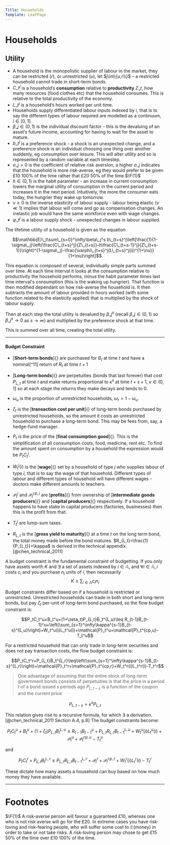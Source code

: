 ```yaml
---
Title: Households
Template: LeafPage
---
```


# Households
$\newcommand{\F}[1]{^{\text{F}#1}}$
## Utility

* A household is the monopolistic supplier of labour in the market, they can be restricted ($r$), or unrestricted ($u$), let $j\in\\{u,r\\}$ – a restricted household cannot trade in short-term bonds.
* $C\_t^j$ is a household’s **consumption** relative to **productivity** $Z\_t$, how many resources (food clothes etc) that the household consumes. This is relative to the total productivity of the economy.
* $L\_t^j$ is a household’s hours worked per unit time.
* Households supply differentiated labour inputs indexed by i, that is to say the different types of labour required are modelled as a continuum, $i\in[0,1]$.
* $\beta\_j\in(0,1)$ is the individual discount factor - this is the devaluing of an asset’s future income, accounting for having to wait for the asset to mature.
* $b\_t^j$ is a preference shock - a shock is an unexpected change, and a preference shock is an individual choosing one thing over another suddenly, eg consumption over leisure. This will alter utility and so is represented by a random variable at each timestep.
* $\sigma\_j>0$ is the coefficient of relative risk aversion, a higher $\sigma\_j$ indicates that the household is more risk-averse, eg they would prefer to be given £10 100% of the time rather that £20 50% of the time.$\F{1}$
* $h\in(0,1)$ is the habit parameter - an increase in current consumption lowers the marginal utility of consumption in the current period and increases it in the next period. Intuitively, the more the consumer eats today, the hungrier they wake up tomorrow.
* $\nu\geq0$ is the inverse elasticity of labour supply - labour being elastic ($\nu\ll1$) implies that labour will come and go as compensation changes. An inelastic job would have the same workforce even with wage changes.
* $\varphi\_t^j$ is a labour supply shock - unexpected changes in labour supplied.

The lifetime utility of a household is given as the equation

$$\mathbb{E}\_t\sum\_{s=0}^\infty\beta\_j^s b\_{t+s}^j\left[\frac{1}{1-\sigma\_j}\left(\frac{C\_{t+s}^j}{Z\_{t+s}}-h\frac{C\_{t+s-1}^j}{Z\_{t+s-1}}\right)^{1-\sigma\_j}-\frac{\varphi\_{t+s}^j(L\_{t+s}^j(i))^{1+\nu}}{1+\nu}\right]$$

This equation is composed of several, individually simple parts summed over time. At each time interval it looks at the consumption relative to productivity the household performs, minus the habit parameter times last time interval's consumption (this is the waking up hungrier). That function is then modified dependant on how risk-averse the household is. It then subtracts the amount of labour provided in hours worked (with some function related to the elasticity applied) that is multiplied by the shock of labour supply.

Then at each step the total utility is devalued by $\beta\_j^s$ (recall $\beta\_j\in(0,1)$ so $\beta\_j^s\to0$ as $s\to\infty$) and multiplied by the preference shock at that time.

This is summed over all time, creating the total utility.

---

#### Budget Constraint

-   [**Short-term bonds**]{} are purchased for $B_t$ at time $t$ and
    have a nominal[^11] return of $R_t$ at time $t+1$

-   [**Long-term bonds**]{} are perpetuities (bonds that last forever)
    that cost $P_{L,t}$ at time $t$ and make returns proportional to
    $\kappa^s$ at time $t+s+1$, $\kappa\in(0,1]$ so at each stage the
    returns they make decays and tends to 0.

-   $\omega_u$ is the proportion of unrestricted households,
    $\omega_r=1-\omega_u$.

-   $\zeta_t$ is the [**transaction cost per unit**]{} of long-term
    bonds purchased by unrestricted households, so the amount it costs
    an unrestricted household to purchase a long-term bond. This may be
    fees from, say, a hedge-fund manager.

-   $P_t$ is the price of the [**final consumption good**]{}. This is
    the simplification of all consumption costs, food, medicine, rent
    etc. To find the amount spent on consumption by a household the
    expression would be $P_tC_t^j$.

-   $W_t^j(i)$ is the [**wage**]{} set by a household of type $j$ who
    supplies labour of type $i$, that is to say the wage of that
    household. Different types of labour and different types of
    household will have different wages - doctors make different amounts
    to teachers.

-   $\mathcal{P}_t^j$ and $\mathcal{P}_t^{cp,j}$ are [**profits**]{}
    from ownership of [**intermediate goods producers**]{} and
    [**capital producers**]{} respectively. If a household happens to
    have stake in capital producers (factories, businesses) then this is
    the profit from that.

-   $T_t^j$ are lump-sum taxes.

-   $R_{L,t}$ is the [**gross yield to maturity**]{} at a time $t$ on
    the long term bond, the total money made before the bond matures.
    $R_{L,t}=\frac{1}{P_{L,t}}+\kappa$ is derived in the technical
    appendix.[@chen_technical_2011]

A budget constraint is the fundamental constraint of budgetting. If you
only have assets worth $K$ and $\exists$ a set of assets indexed by
$i\in\mathbb{A}$, and $\forall i\in\mathbb{A}, i$ costs $c_i$ and you
purchase $n_i$ units of $i$, then necessarily
$$K\leq \sum_{i\in\mathbb{A}}c_in_i$$

Budget constraints differ based on if a household is restricted or
unrestricted. Unrestricted households can trade in both short and
long-term bonds, but pay $\zeta_t$ per-unit of long-term bond purchased,
so the flow budget constraint is:

$$P_tC_t^u+B_t^u+(1+\zeta_t)P_{L,t}B_t^{L,u}\leq R_{t-1}B_{t-1}^u+\left(\sum_{s=1}^\infty\kappa^{s-1}B_{t-s}^{L,u}\right)+W_t^u(i)L_t^u(i)+\mathcal{P}_t^u+\mathcal{P}_t^{cp,u}-T_t^u$$

For a restricted household that can only trade in long-term securities
and does not pay transaction costs, the flow budget constraint is:

$$P_tC_t^r+P_{L,t}B_t^{L,r}\leq\left(\sum_{s=1}^\infty\kappa^{s-1}B_{t-s}^{L,r}\right)+\mathcal{P}_t^r+\mathcal{P}_t^{cp,r}+W_t^r(i)L_t^r(i)-T_t^r$$

> One advantage of assuming that the entire stock of long-term
> government bonds consists of perpetuities is that the price in a
> period $t$ of a bond issued $s$ periods ago $P_{L,t-s}$ is a function
> of the coupon and the current price

$$P_{L,t-s}=\kappa^sP_{L,t}$$

This relation gives rise to a recursive formula, for which $\exists$ a
derivation.[@chen_technical_2011 Section A.4, p.8] The budget
constraints become:

$$P_tC_t^u+B_t^u+(1+\zeta_t)P_{L,t}B_t^{L,u}\leq R_{t-1}B_{t-1}^u+P_{L,t}R_{L,t}B_{t-1}^{L,u}+W_t^u(i)L_t^u(i)+\mathcal{P}_t^u+\mathcal{P}_t^{cp,u}-T_t^u$$

and

$$P_tC_t^r+P_{L,t}B_t^{L,r}\leq P_{L,t}R_{L,t}B_{t-1}^{L,r}+\mathcal{P}_t^r+\mathcal{P}_t^{cp,r}+W_t^r(i)L_t^r(i)-T_t^r$$

These dictate how many assets a household can buy based on how much
money they have available.

---

# Footnotes

$\F{1}$ A risk-averse person will favour a guaranteed £10, whereas one who is not risk averse will go for the £20. In extreme cases you have risk-loving and risk-fearing people, who will suffer some cost to $\mathbb{E}$(money) in order to take or not take risks. A risk-loving person may chose to get £15 50% of the time over £10 100% of the time.
